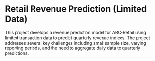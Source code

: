 # Retail Revenue Prediction (Limited Data)
This project develops a revenue prediction model for ABC-Retail using limited transaction data to predict quarterly revenue indices. The project addresses several key challenges including small sample size, varying reporting periods, and the need to aggregate daily data to quarterly predictions.
